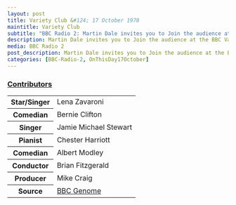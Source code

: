 ```yaml
---
layout: post
title: Variety Club &#124; 17 October 1978
maintitle: Variety Club
subtitle: "BBC Radio 2: Martin Dale invites you to Join the audience at the BBC Variety Club in Manchester for an hour's cabaret"
description: Martin Dale invites you to Join the audience at the BBC Variety Club in Manchester for an hour's cabaret.
media: BBC Radio 2
post_description: Martin Dale invites you to Join the audience at the BBC Variety Club in Manchester for an hour's cabaret.
categories: [BBC-Radio-2, OnThisDay17October]
---
```


<h3 id="contributors"><a href="#contributors">Contributors</a></h3>

<table id="contributors">
<tr><th>Star/Singer</th><td>Lena Zavaroni</td></tr>
<tr><th>Comedian</th><td>Bernie Clifton</td></tr>
<tr><th>Singer</th><td>Jamie Michael Stewart</td></tr>
<tr><th>Pianist</th><td>Chester Harriott</td></tr>
<tr><th>Comedian</th><td>Albert Modley</td></tr>
<tr><th>Conductor</th><td>Brian Fitzgerald</td></tr>
<tr><th>Producer</th><td>Mike Craig</td></tr>
<tr><th>Source</th><td><a href="https://genome.ch.bbc.co.uk/schedules/radio2/1978-10-17#at-22.02">BBC Genome</a></td></tr>
</table>

